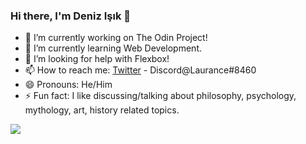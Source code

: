 ### Hi there, I'm Deniz Işık 👋

- 🔭 I’m currently working on The Odin Project!
- 🌱 I’m currently learning Web Development.
- 🤔 I’m looking for help with Flexbox!
- 📫 How to reach me: [Twitter](https://twitter.com/_laurance18_) - Discord@Laurance#8460
- 😄 Pronouns: He/Him
- ⚡ Fun fact: I like discussing/talking about philosophy, psychology, mythology, art, history related topics.

<img src="https://github-readme-stats.vercel.app/api?username=laurance18&count_private=true&show_icons=true&theme=tokyonight&cache_seconds=3600">

